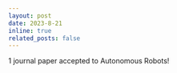 ```yaml
---
layout: post
date: 2023-8-21
inline: true
related_posts: false
---
```


1 journal paper accepted to Autonomous Robots!